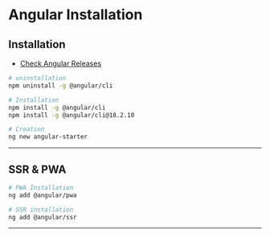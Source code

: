 
# Angular Installation

## Installation 

- [Check Angular Releases](https://github.com/angular/angular/releases)

```bash
# uninstallation
npm uninstall -g @angular/cli

# Installation
npm install -g @angular/cli
npm install -g @angular/cli@18.2.10

# Creation
ng new angular-starter

```
---


## SSR & PWA

```bash
# PWA Installation
ng add @angular/pwa

# SSR installation
ng add @angular/ssr

```
---

